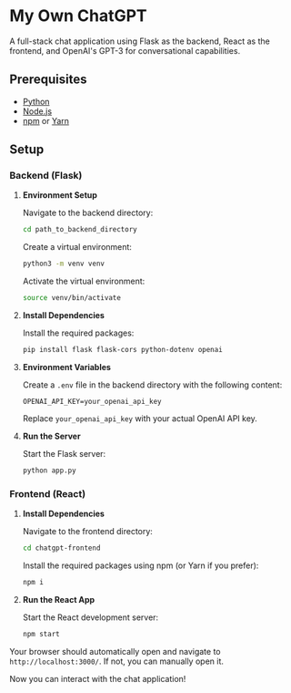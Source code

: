 # My Own ChatGPT

A full-stack chat application using Flask as the backend, React as the frontend, and OpenAI's GPT-3 for conversational capabilities.

## Prerequisites

- [Python](https://www.python.org/downloads/)
- [Node.js](https://nodejs.org/)
- [npm](https://www.npmjs.com/get-npm) or [Yarn](https://yarnpkg.com/)

## Setup

### Backend (Flask)

1. **Environment Setup**

    Navigate to the backend directory:
    ```bash
    cd path_to_backend_directory
    ```

    Create a virtual environment:
    ```bash
    python3 -m venv venv
    ```

    Activate the virtual environment:
    ```bash
    source venv/bin/activate
    ```

2. **Install Dependencies**

    Install the required packages:
    ```bash
    pip install flask flask-cors python-dotenv openai
    ```

3. **Environment Variables**

    Create a `.env` file in the backend directory with the following content:
    ```
    OPENAI_API_KEY=your_openai_api_key
    ```
    Replace `your_openai_api_key` with your actual OpenAI API key.

4. **Run the Server**

    Start the Flask server:
    ```bash
    python app.py
    ```

### Frontend (React)

1. **Install Dependencies**

    Navigate to the frontend directory:
    ```bash
    cd chatgpt-frontend
    ```

    Install the required packages using npm (or Yarn if you prefer):
    ```bash
    npm i
    ```

2. **Run the React App**

    Start the React development server:
    ```bash
    npm start
    ```

Your browser should automatically open and navigate to `http://localhost:3000/`. If not, you can manually open it.

Now you can interact with the chat application!
